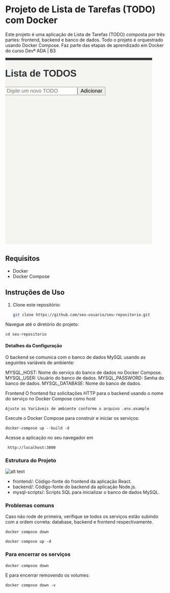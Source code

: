 # Projeto de Lista de Tarefas (TODO) com Docker

Este projeto é uma aplicação de Lista de Tarefas (TODO) composta por três partes: frontend, backend e banco de dados. Todo o projeto é orquestrado usando Docker Compose.
Faz parte das etapas de aprendizado em Docker do curso Devª ADA | B3

![alt text](Gif_docker.gif)

## Requisitos

- Docker
- Docker Compose

## Instruções de Uso

1. Clone este repositório:

   ```bash
   git clone https://github.com/seu-usuario/seu-repositorio.git

Navegue até o diretório do projeto:
```
cd seu-repositorio
```
#### Detalhes da Configuração
O backend se comunica com o banco de dados MySQL usando as seguintes variáveis de ambiente:

MYSQL_HOST: Nome do serviço do banco de dados no Docker Compose.
MYSQL_USER: Usuário do banco de dados.
MYSQL_PASSWORD: Senha do banco de dados.
MYSQL_DATABASE: Nome do banco de dados.

Frontend
O frontend faz solicitações HTTP para o backend usando o nome do serviço no Docker Compose como host
```
Ajuste as Variáveis de ambiente conforme o arquivo .env.example

```

Execute o Docker Compose para construir e iniciar os serviços:

```
docker-compose up --build -d
```

Acesse a aplicação no seu navegador em
```
 http://localhost:3000
 ```

### Estrutura do Projeto

![alt text](image.png)

- frontend/: Código-fonte do frontend da aplicação React.
- backend/: Código-fonte do backend da aplicação Node.js.
- mysql-scripts/: Scripts SQL para inicializar o banco de dados MySQL.

### Problemas comuns

Caso não rode de primeira, verifique se todos os serviços estão subindo com a ordem correta: database, backend e frontend respectivamente.

```
docker compose down
```

```
docker compose up -d
```

### Para encerrar os serviços 
```
docker compose down
```
E para encerrar removendo os volumes:
```
docker compose down -v
```